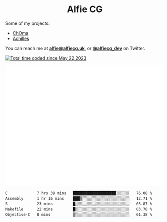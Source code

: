 <h1 align="center">Alfie CG</h1>

Some of my projects:
* [ChOma](https://github.com/opa334/ChOma)
* [Achilles](https://github.com/alfiecg24/Achilles)

You can reach me at **alfie@alfiecg.uk**, or **[@alfiecg_dev](https://twitter.com/alfiecg_dev)** on Twitter.

<a href="https://wakatime.com/@61592169-b9cf-4af8-b6fa-8ac7d4369b01"><img src="https://wakatime.com/badge/user/61592169-b9cf-4af8-b6fa-8ac7d4369b01.svg" alt="Total time coded since May 22 2023" /></a>


<img align="center" src="/github-metrics.svg" alt="Metrics" width="500">

 <!--[![GitHub Streak](https://streak-stats.demolab.com/?user=alfiecg24)](https://git.io/streak-stats)-->

<!--START_SECTION:waka-->

```txt
C             7 hrs 39 mins   ███████████████████░░░░░░   76.08 %
Assembly      1 hr 16 mins    ███▒░░░░░░░░░░░░░░░░░░░░░   12.71 %
S             23 mins         █░░░░░░░░░░░░░░░░░░░░░░░░   03.87 %
Makefile      22 mins         █░░░░░░░░░░░░░░░░░░░░░░░░   03.78 %
Objective-C   8 mins          ▒░░░░░░░░░░░░░░░░░░░░░░░░   01.38 %
```

<!--END_SECTION:waka-->
